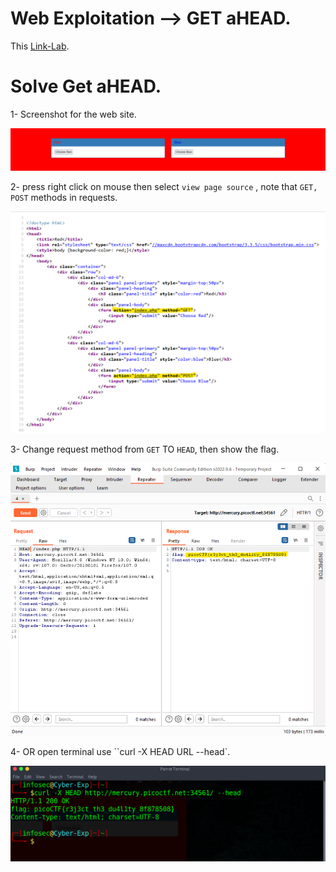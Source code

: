# Web Exploitation --> GET aHEAD.
This [Link-Lab](https://play.picoctf.org/practice/challenge/132?category=1&page=1).
<br />

# Solve Get aHEAD.
1- Screenshot for the web site.
<br />

![web-site](screenshots/1.png)
<br />

2- press right click on mouse then select `view page source` , note that `GET, POST` methods in requests.
<br />

![methods](screenshots/2.png)
<br />

3- Change request method from `GET` TO `HEAD`, then show the flag.
<br />

![flag](screenshots/3.png)
<br />

4- OR open terminal use ``curl -X HEAD URL --head`.
<br />

![curl](screenshots/4.png)
<br />